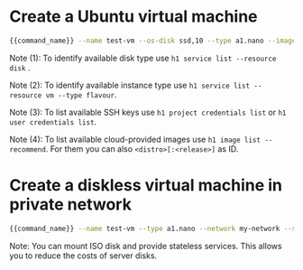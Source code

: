 # Create a Ubuntu virtual machine

```bash
{{command_name}} --name test-vm --os-disk ssd,10 --type a1.nano --image debian --ssh my-ssh
```

Note (1): To identify available disk type use ```h1 service list --resource disk``` .

Note (2): To identify available instance type use ```h1 service list --resource vm --type flavour```.

Note (3): To list available SSH keys use ```h1 project credentials list``` or ```h1 user credentials list```.

Note (4): To list available cloud-provided images use ```h1 image list --recommend```.
          For them you can also ```<distro>[:<release>]``` as ID.

# Create a diskless virtual machine in private network

```bash
{{command_name}} --name test-vm --type a1.nano --network my-network --ssh so-wp
```

Note: You can mount ISO disk and provide stateless services. 
      This allows you to reduce the costs of server disks.
